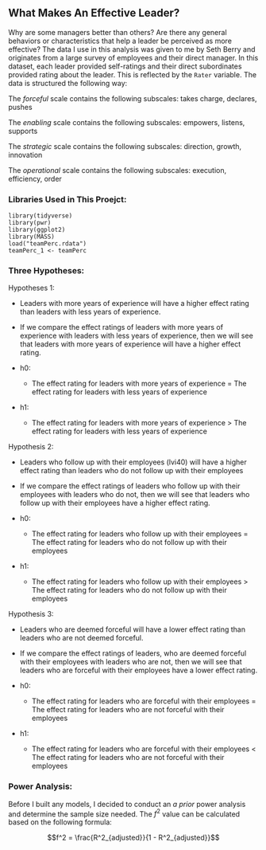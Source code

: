 
## What Makes An Effective Leader?

Why are some managers better than others? Are there any general behaviors or characteristics that help a leader be perceived as more effective? The data I use in this analysis was given to me by Seth Berry and originates from a large survey of employees and their direct manager. In this dataset, each leader provided self-ratings and their direct subordinates provided rating about the leader. This is reflected by the `Rater` variable.  The data is structured the following way:

The *forceful* scale contains the following subscales: takes charge, declares, pushes

The *enabling* scale contains the following subscales: empowers, listens, supports

The *strategic* scale contains the following subscales: direction, growth, innovation

The *operational* scale contains the following subscales: execution, efficiency, order 

### Libraries Used in This Proejct:

```{r}
library(tidyverse)
library(pwr)
library(ggplot2)
library(MASS)
load("teamPerc.rdata")
teamPerc_1 <- teamPerc
```

### Three Hypotheses:

Hypotheses 1:

  - Leaders with more years of experience will have a higher effect rating than leaders with less years of experience.

  - If we compare the effect ratings of leaders with more years of experience with leaders with less years of experience, then we will see that leaders with more years of experience will have a higher effect rating.

  - h0: 
  
    - The effect rating for leaders with more years of experience = The effect rating for leaders with less years of experience

  - h1: 

    - The effect rating for leaders with more years of experience > The effect rating for leaders with less years of experience
  
Hypothesis 2:

  - Leaders who follow up with their employees (lvi40) will have a higher effect rating than leaders who do not follow up with their employees

  - If we compare the effect ratings of leaders who follow up with their employees with leaders who do not, then we will see that leaders who follow up with their employees have a higher effect rating.

  - h0: 
  
    - The effect rating for leaders who follow up with their employees = The effect rating for leaders who do not follow up with their employees

  - h1: 

    - The effect rating for leaders who follow up with their employees > The effect rating for leaders who do not follow up with their employees

Hypothesis 3: 

  - Leaders who are deemed forceful will have a lower effect rating than leaders who are not deemed forceful.

  - If we compare the effect ratings of leaders, who are deemed forceful with their employees with leaders who are not, then we will see that leaders who are forceful with their employees have a lower effect rating.

  - h0: 
  
    - The effect rating for leaders who are forceful with their employees = The effect rating for leaders who are not forceful with their employees

  - h1: 

    - The effect rating for leaders who are forceful with their employees < The effect rating for leaders who are not forceful with their employees

### Power Analysis:

Before I built any models, I decided to conduct an *a prior* power analysis and determine the sample size needed. The $f^2$ value can be calculated based on the following formula:

$$f^2 = \frac{R^2_{adjusted}}{1 - R^2_{adjusted}}$$
